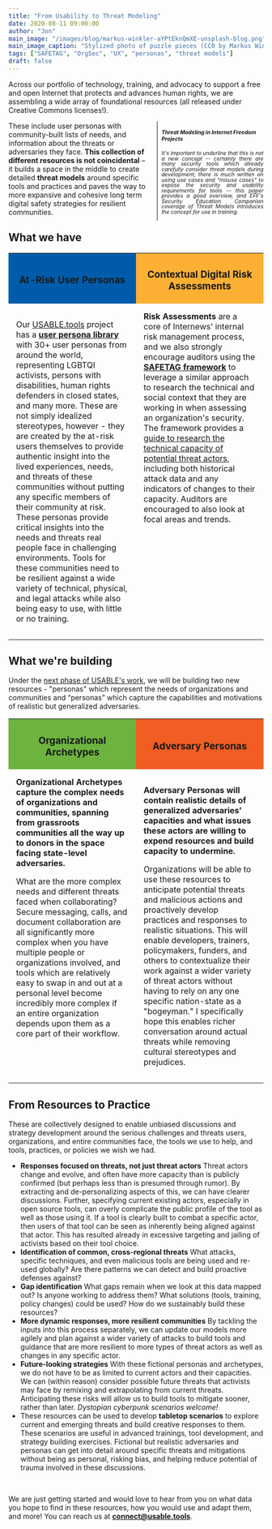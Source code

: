 ```yaml
---
title: "From Usability to Threat Modeling"
date: 2020-08-11 09:00:00
author: "Jon"
main_image: "/images/blog/markus-winkler-aYPtEknQmXE-unsplash-blog.png" # 342px × 178p ~2x1
main_image_caption: "Stylized photo of puzzle pieces (CC0 by Markus Winkler)"
tags: ["SAFETAG", "OrgSec", "UX", "personas", "threat models"]
draft: false
---
```


<p>Across our portfolio of technology, training, and advocacy to support a
free and open Internet that protects and advances human rights, we are
assembling a wide array of foundational resources (all released under
Creative Commons licenses!). </p>

<div class="boxtext" style=" width: 40%; float: right; padding-left: .5em; margin-left: 1em; border-left: 2px solid gray;">
<h5  style="font-size: .75em;">Threat Modeling in Internet Freedom Projects</h5>
<p style="font-size: .75em; line-height:1em; text-align: justify; text-justify: inter-word;"><em>It's important to underline that this is not a new concept -- certainly
there are many security tools which already carefully consider threat
models during development; there is much written on using use cases and
"misuse cases" to expose the security and usability requirements for
tools -- this paper provides a good overview, and EFF's Security
Education Companion coverage of Threat Models introduces the concept for
use in training.</em></p>
</div>

<p>These include user personas with community-built lists of needs, and information about the threats or
adversaries they face. <strong>This collection of different resources is not
coincidental</strong> – it builds a space in the middle to create detailed
<strong>threat models</strong> around specific tools and practices and paves the way
to more expansive and cohesive long term digital safety strategies for
resilient communities.</p>

## What we have

<table>
<tr><th width="50%" style="background-color: #005CAB;"><h3>At-Risk User Personas</h3></th>
<th width="50%" style="background-color: #FBB034;"><h3>Contextual Digital Risk Assessments</h3></th></tr>
<tr><td valign="top" style="padding: 15px;" >
<!--<img src="https://usable.tools//images/personas/ky-alexandria.png" alt="Example persona face" align="right" />-->

Our <a href="https://USABLE.tools">USABLE.tools</a> project has a <strong><a href="https://USABLE.tools/personas">user persona library</a></strong> with 30+ user personas from around the world, representing LGBTQI activists, persons with disabilities, human rights defenders in closed states, and many more. These are not simply idealized stereotypes, however - they are created by the at-risk users themselves to provide authentic insight into the lived experiences, needs, and threats of these communities without putting any specific members of their community at risk. These personas provide critical insights into the needs and threats real people face in challenging environments. Tools for these communities need to be resilient against a wide variety of technical, physical, and legal attacks while also being easy to use, with little or no training.

<!--[**User Personas**](https://usable.tools/personas/), or anonymized profiles of end-users, provide a critical insight into the people who engage -- or whom developers want to engage -- with tools. When we are thinking about tools to protect marginalized persons, vulnerable populations, and/or the activists, advocates, and human rights defenders supporting them, the stakes are high. -->
</td><td valign="top" style="padding: 15px;" >
<strong>Risk Assessments</strong> are a core of Internews' internal risk management process, and we also strongly encourage auditors using the <strong><a href="https://SAFETAG.org">SAFETAG framework</a></strong> to leverage a similar approach to research the technical and social context that they are working in when assessing an organization's security. The framework provides a <a href="https://github.com/SAFETAG/SAFETAG/tree/master/en/exercises/technical_context_research">guide to research the technical capacity of potential threat actors</a>, including both historical attack data and any indicators of changes to their capacity. Auditors are encouraged to also look at focal areas and trends.

</td></tr></table>

## What we're building

Under the [next phase of USABLE's work](https://usable.tools/blog/2020-07-07-adoptable/), we will be building two new resources - "personas" which represent the needs of organizations and communities and “personas” which capture the capabilities and motivations of realistic but generalized adversaries.

<table>
<tr>
<th width="50%" style="background-color: #6CB33F;"><h3>Organizational Archetypes</h3></th>
<th width="50%" style="background-color: #F15D22;"><h3>Adversary Personas</h3></th></tr>
<tr><td valign="top" style="padding: 15px;" >
<strong>Organizational Archetypes capture the complex needs of organizations and communities, spanning from grassroots communities all the way up to donors in the space facing state-level adversaries.</strong>

What are the more complex needs and different threats faced when collaborating? Secure messaging, calls, and document collaboration are all significantly more complex when you have multiple people or organizations involved, and tools which are relatively easy to swap in and out at a personal level become incredibly more complex if an entire organization depends upon them as a core part of their workflow.

</td><td valign="top" style="padding: 15px;" >

<strong>Adversary Personas will contain realistic details of generalized adversaries’ capacities and what issues these actors are willing to expend resources and build capacity to undermine.</strong>

Organizations will be able to use these resources to anticipate potential threats and malicious actions and proactively develop practices and responses to realistic situations. This will enable developers, trainers, policymakers, funders, and others to contextualize their work against a wider variety of threat actors without having to rely on any one specific nation-state as a "bogeyman." I specifically hope this enables richer conversation around actual threats while removing cultural stereotypes and prejudices.

</td></tr></table>

## From Resources to Practice

These are collectively designed to enable unbiased discussions and
strategy development around the serious challenges and threats users,
organizations, and entire communities face, the tools we use to help,
and tools, practices, or policies we wish we had.

-   **Responses focused on threats, not just threat actors** Threat
    actors change and evolve, and often have more capacity than is
    publicly confirmed (but perhaps less than is presumed through
    rumor). By extracting and de-personalizing aspects of this, we can
    have clearer discussions. Further, specifying current existing
    actors, especially in open source tools, can overly complicate the
    public profile of the tool as well as those using it. If a tool is
    clearly built to combat a specific actor, then users of that tool
    can be seen as inherently being aligned against that actor. This has
    resulted already in excessive targeting and jailing of activists
    based on their tool choice.
-   **Identification of common, cross-regional threats** What attacks,
    specific techniques, and even malicious tools are being used and
    re-used globally? Are there patterns we can detect and build
    proactive defenses against?
-   **Gap identification** What gaps remain when we look at this data
    mapped out? Is anyone working to address them? What solutions
    (tools, training, policy changes) could be used? How do we
    sustainably build these resources?
-   **More dynamic responses, more resilient communities** By tackling
    the inputs into this process separately, we can update our models
    more agilely and plan against a wider variety of attacks to build
    tools and guidance that are more resilient to more types of threat
    actors as well as changes in any specific actor.
-   **Future-looking strategies** With these fictional personas and
    archetypes, we do not have to be as limited to current actors and
    their capacities. We can (within reason) consider possible future
    threats that activists may face by remixing and extrapolating from
    current threats. Anticipating these risks will allow us to build
    tools to mitigate sooner, rather than later. *Dystopian cyberpunk
    scenarios welcome!*
-   These resources can be used to develop **tabletop scenarios** to
    explore current and emerging threats and build creative responses to
    them. These scenarios are useful in advanced trainings, tool
    development, and strategy building exercises. Fictional but
    realistic adversaries and personas can get into detail around
    specific threats and mitigations without being as personal, risking
    bias, and helping reduce potential of trauma involved in these
    discussions.

<br />

We are just getting started and would love to hear from you on what
data you hope to find in these resources, how you would use and adapt
them, and more! You can reach us at
[**connect@usable.tools**](mailto:connect@usable.tools).
